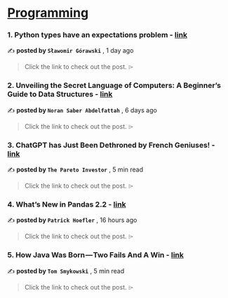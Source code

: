 
<h1><a href=https://medium.com/tag/programming/recommended target="_blank" rel="noopener noreferrer">Programming</a></h1>
<h3>1. Python types have an expectations problem - <a href=https://medium.com/@sgorawski/python-types-have-an-expectations-problem-ea71a8645ce8?source=tag_recommended_feed---------0-84----------programming----------7e62c7e0_c212_4c15_a20a_f8a3dc3a6174------- target="_blank" rel="noopener noreferrer">link</a></h3>

✍️ **posted by `Sławomir Górawski`** <date> , 1 day ago</date>

<blockquote>Click the link to check out the post. ⌲</blockquote>

<h3>2. Unveiling the Secret Language of Computers: A Beginner’s Guide to Data Structures - <a href=https://medium.com/@noransaber685/unveiling-the-secret-language-of-computers-a-beginners-guide-to-data-structures-31d5aef80d4a?source=tag_recommended_feed---------1-107----------programming----------7e62c7e0_c212_4c15_a20a_f8a3dc3a6174------- target="_blank" rel="noopener noreferrer">link</a></h3>

✍️ **posted by `Noran Saber Abdelfattah`** <date> , 6 days ago</date>

<blockquote>Click the link to check out the post. ⌲</blockquote>

<h3>3. ChatGPT has Just Been Dethroned by French Geniuses! - <a href=https://medium.com/@pareto_investor/chatgpt-has-just-been-dethroned-by-french-geniuses-bcee41843775?source=tag_recommended_feed---------2-85----------programming----------7e62c7e0_c212_4c15_a20a_f8a3dc3a6174------- target="_blank" rel="noopener noreferrer">link</a></h3>

✍️ **posted by `The Pareto Investor`** <date> , 5 min read</date>

<blockquote>Click the link to check out the post. ⌲</blockquote>

<h3>4. What’s New in Pandas 2.2 - <a href=https://medium.com/towards-data-science/whats-new-in-pandas-2-2-e3afe6f341f5?source=tag_recommended_feed---------3-84----------programming----------7e62c7e0_c212_4c15_a20a_f8a3dc3a6174------- target="_blank" rel="noopener noreferrer">link</a></h3>

✍️ **posted by `Patrick Hoefler`** <date> , 16 hours ago</date>

<blockquote>Click the link to check out the post. ⌲</blockquote>

<h3>5. How Java Was Born — Two Fails And A Win - <a href=https://medium.com/@tomaszs2/how-java-was-born-two-fails-and-a-win-4149aca804e0?source=tag_recommended_feed---------4-107----------programming----------7e62c7e0_c212_4c15_a20a_f8a3dc3a6174------- target="_blank" rel="noopener noreferrer">link</a></h3>

✍️ **posted by `Tom Smykowski`** <date> , 5 min read</date>

<blockquote>Click the link to check out the post. ⌲</blockquote>

